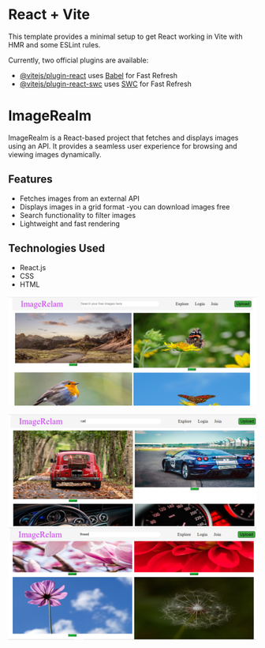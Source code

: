 # React + Vite

This template provides a minimal setup to get React working in Vite with HMR and some ESLint rules.

Currently, two official plugins are available:

- [@vitejs/plugin-react](https://github.com/vitejs/vite-plugin-react/blob/main/packages/plugin-react/README.md) uses [Babel](https://babeljs.io/) for Fast Refresh
- [@vitejs/plugin-react-swc](https://github.com/vitejs/vite-plugin-react-swc) uses [SWC](https://swc.rs/) for Fast Refresh

# ImageRealm

ImageRealm is a React-based project that fetches and displays images using an API. It provides a seamless user experience for browsing and viewing images dynamically.

## Features
- Fetches images from an external API
- Displays images in a grid format
-you can download images free
- Search functionality to filter images
- Lightweight and fast rendering
  



## Technologies Used
- React.js
- CSS 
- HTML




![alt text](doc/images/Screenshot1.png)

![alt text](doc/images/Screenshot2.png)
![alt text](doc/images/Screenshot3.png)
